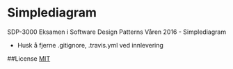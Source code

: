 # Simplediagram
SDP-3000
Eksamen i Software Design Patterns Våren 2016 - Simplediagram 

* Husk å fjerne .gitignore, .travis.yml ved innlevering

##License
[MIT](LICENSE)
